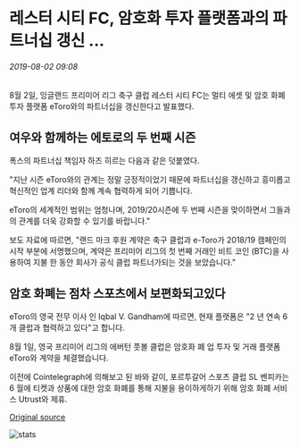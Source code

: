 # 레스터 시티 FC, 암호화 투자 플랫폼과의 파트너십 갱신 ...

###### 2019-08-02 09:08

8월 2일, 잉글랜드 프리미어 리그 축구 클럽 레스터 시티 FC는 멀티 에셋 및 암호 화폐 투자 플랫폼 eToro와의 파트너십을 갱신한다고 발표했다.

## 여우와 함께하는 에토로의 두 번째 시즌

폭스의 파트너십 책임자 하즈 히르는 다음과 같은 덧붙였다.

"지난 시즌 eToro와의 관계는 정말 긍정적이었기 때문에 파트너십을 갱신하고 흥미롭고 혁신적인 업계 리더와 함께 계속 협력하게 되어 기쁩니다.

eToro의 세계적인 범위는 엄청나며, 2019/20시즌에 두 번째 시즌을 맞이하면서 그들과의 관계를 더욱 강화할 수 있기를 바랍니다."

보도 자료에 따르면, "랜드 마크 후원 계약은 축구 클럽과 e-Toro가 2018/19 캠페인의 시작 부분에 서명했으며, 계약은 프리미어 리그의 첫 번째 거래인 비트 코인 (BTC)을 사용하여 지불 한 동안 회사가 공식 클럽 파트너가되는 것을 보았습니다."

## 암호 화폐는 점차 스포츠에서 보편화되고있다

eToro의 영국 전무 이사 인 Iqbal V. Gandham에 따르면, 현재 플랫폼은 "2 년 연속 6 개 클럽과 협력하고 있다"고 합니다.

8월 1일, 영국 프리미어 리그의 에버턴 풋볼 클럽은 암호화 폐 업 투자 및 거래 플랫폼 eToro와 계약을 체결했습니다.

이전에 Cointelegraph에 의해보고 된 바와 같이, 포르투갈어 스포츠 클럽 SL 벤피카는 6 월에 티켓과 상품에 대한 암호 화폐를 통해 지불을 용이하게하기 위해 암호 화폐 서비스 Utrust와 제휴.

[Original source](https://cointelegraph.com/news/leicester-city-fc-renews-partnership-with-crypto-investment-platform)

![stats](https://c.statcounter.com/11760860/0/a89fa40b/1/ "stats")